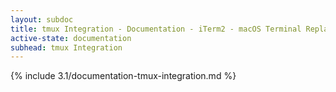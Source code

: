 ```yaml
---
layout: subdoc
title: tmux Integration - Documentation - iTerm2 - macOS Terminal Replacement
active-state: documentation
subhead: tmux Integration
---
```

{% include 3.1/documentation-tmux-integration.md %}


